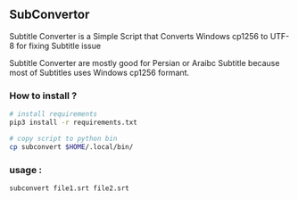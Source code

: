 ## SubConvertor
Subtitle Converter is a Simple Script that Converts Windows cp1256 to UTF-8 for fixing Subtitle issue

Subtitle Converter are mostly good for Persian or Araibc Subtitle because most of Subtitles uses Windows cp1256 formant.

### How to install ?
```bash
# install requirements
pip3 install -r requirements.txt

# copy script to python bin
cp subconvert $HOME/.local/bin/
```

### usage :
```
subconvert file1.srt file2.srt
```
